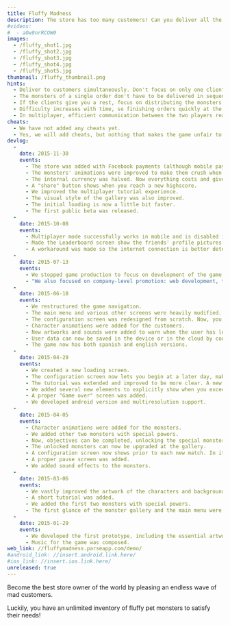 ```yaml
---
title: Fluffy Madness
description: The store has too many customers! Can you deliver all the pet monsters they want?
#videos:
#  - aOw9nrRCOW0
images:
  - /fluffy_shot1.jpg
  - /fluffy_shot2.jpg
  - /fluffy_shot3.jpg
  - /fluffy_shot4.jpg
  - /fluffy_shot5.jpg
thumbnail: /fluffy_thumbnail.png
hints:
  - Deliver to customers simultaneously. Don't focus on only one client.
  - The monsters of a single order don't have to be delivered in sequence.
  - If the clients give you a rest, focus on distributing the monsters around to access them easily.
  - Difficulty increases with time, so finishing orders quickly at the beginning guarantees that more (easy) customers will show before the game gets harder. You will also get more free time to do the previous point.
  - In multiplayer, efficient communication between the two players really makes things easier. Don't just build monsters randomly, and try to organize yourselves.
cheats:
  - We have not added any cheats yet.
  - Yes, we will add cheats, but nothing that makes the game unfair to non-cheaters.
devlog:
  -
    date: 2015-11-30
    events:
      - The store was added with Facebook payments (although mobile payments have not been optimized yet) and group purchases.
      - The monsters' animations were improved to make them crush when squeezed.
      - The internal currency was halved. Now everything costs and gives you half of what it did before.
      - A "share" button shows when you reach a new highscore.
      - We improved the multiplayer tutorial experience.
      - The visual style of the gallery was also improved.
      - The initial loading is now a little bit faster.
      - The first public beta was released.
  -
    date: 2015-10-08
    events:
      - Multiplayer mode successfully works in mobile and is disabled in web.
      - Made the Leaderboard screen show the friends' profile pictures.
      - A workaround was made so the internet connection is better detected, allowing offline play to work as expected (it crashed before). We tried fixing this issue directly instead of using a workaround and, after 5 weeks of 100% time into the subject, we failed.
  -
    date: 2015-07-13
    events:
      - We stopped game production to focus on development of the game logo, icons and promotional artwork.
      - "We also focused on company-level promotion: web development, the Euphoric Vortex promo video and social planning."
  -
    date: 2015-06-18
    events:
      - We restructured the game navigation.
      - The main menu and various other screens were heavily modified.
      - The configuration screen was redesigned from scratch. Now, you can buy individual monsters and you cannot start from a later day.
      - Character animations were added for the customers.
      - New artworks and sounds were added to warn when the user has lost or is about to lose a life.
      - User data can now be saved in the device or in the cloud by connecting the device to Facebook.
      - The game now has both spanish and english versions.
  -
    date: 2015-04-29
    events:
      - We created a new loading screen.
      - The configuration screen now lets you begin at a later day, making the game more challenging.
      - The tutorial was extended and improved to be more clear. A new tutorial was added for the monster gallery.
      - We added several new elements to explicitly show when you exceed your highscore, including new music, sounds and animations.
      - A proper "Game over" screen was added.
      - We developed android version and multiresolution support.
  -
    date: 2015-04-05
    events:
      - Character animations were added for the monsters.
      - We added other two monsters with special powers.
      - Now, objectives can be completed, unlocking the special monsters.
      - The unlocked monsters can now be upgraded at the gallery.
      - A configuration screen now shows prior to each new match. In it, you can use coupons to summon more special monsters of a single type.
      - A proper pause screen was added.
      - We added sound effects to the monsters.
  -
    date: 2015-03-06
    events:
      - We vastly improved the artwork of the characters and background, as well as the music.
      - A short tutorial was added.
      - We added the first two monsters with special powers.
      - The first glance of the monster gallery and the main menu were included.
  -
    date: 2015-01-29
    events:
      - We developed the first prototype, including the essential artwork of the characters and core game mechanics.
      - Music for the game was composed.
web_link: //fluffymadness.parseapp.com/demo/
#android_link: //insert.android.link.here/
#ios_link: //insert.ios.link.here/
unreleased: true
---
```

Become the best store owner of the world by pleasing an endless wave of mad customers.

Luckily, you have an unlimited inventory of fluffy pet monsters to satisfy their needs!
